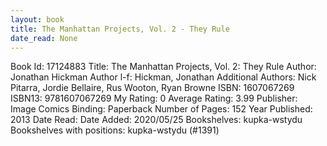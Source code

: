 ```yaml
---
layout: book
title: The Manhattan Projects, Vol. 2 - They Rule
date_read: None
---
```


Book Id: 17124883
Title: The Manhattan Projects, Vol. 2: They Rule
Author: Jonathan Hickman
Author l-f: Hickman, Jonathan
Additional Authors: Nick Pitarra, Jordie Bellaire, Rus Wooton, Ryan Browne
ISBN: 1607067269
ISBN13: 9781607067269
My Rating: 0
Average Rating: 3.99
Publisher: Image Comics
Binding: Paperback
Number of Pages: 152
Year Published: 2013
Date Read: 
Date Added: 2020/05/25
Bookshelves: kupka-wstydu
Bookshelves with positions: kupka-wstydu (#1391)

